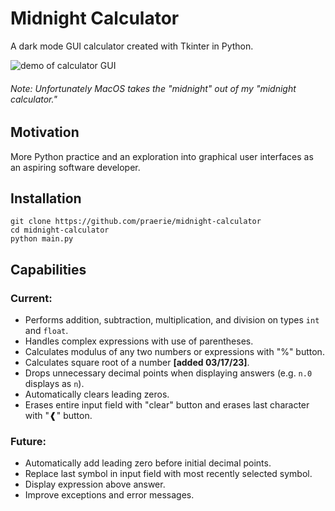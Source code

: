 # Midnight Calculator

A dark mode GUI calculator created with Tkinter in Python. 

<picture>
    <img src="https://i.imgur.com/UZTSVZ7.gif" alt="demo of calculator GUI">
</picture>

<h6><em>Note: Unfortunately MacOS takes the "midnight" out of my "midnight calculator."</em></h6>

## Motivation

More Python practice and an exploration into graphical user interfaces 
as an aspiring software developer.

## Installation

    git clone https://github.com/praerie/midnight-calculator
    cd midnight-calculator
    python main.py

## Capabilities

### Current:
* Performs addition, subtraction, multiplication, and division on types `int` and `float`.
* Handles complex expressions with use of parentheses.
* Calculates modulus of any two numbers or expressions with "%" button.
* Calculates square root of a number <b>[added 03/17/23]</b>.
* Drops unnecessary decimal points when displaying answers (e.g. `n.0` displays as `n`). 
* Automatically clears leading zeros.
* Erases entire input field with "clear" button and erases last character with "❰" button.

### Future:
* Automatically add leading zero before initial decimal points.
* Replace last symbol in input field with most recently selected symbol.
* Display expression above answer.
* Improve exceptions and error messages.
